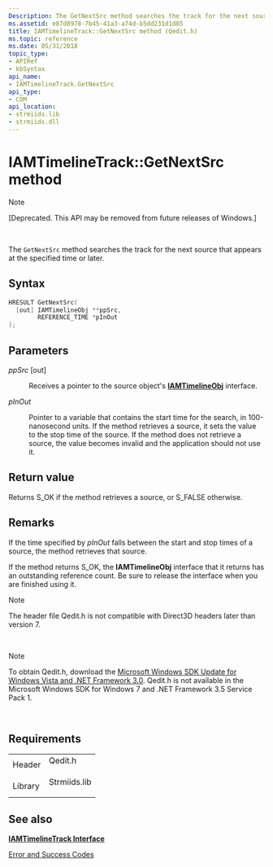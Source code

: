 ```yaml
---
Description: The GetNextSrc method searches the track for the next source that appears at the specified time or later.
ms.assetid: e87d8978-7b45-41a3-a74d-b5dd231d1d85
title: IAMTimelineTrack::GetNextSrc method (Qedit.h)
ms.topic: reference
ms.date: 05/31/2018
topic_type: 
- APIRef
- kbSyntax
api_name: 
- IAMTimelineTrack.GetNextSrc
api_type: 
- COM
api_location: 
- strmiids.lib
- strmiids.dll
---
```


# IAMTimelineTrack::GetNextSrc method

> [!Note]  
> \[Deprecated. This API may be removed from future releases of Windows.\]

 

The `GetNextSrc` method searches the track for the next source that appears at the specified time or later.

## Syntax


```C++
HRESULT GetNextSrc(
  [out] IAMTimelineObj **ppSrc,
        REFERENCE_TIME *pInOut
);
```



## Parameters

<dl> <dt>

*ppSrc* \[out\]
</dt> <dd>

Receives a pointer to the source object's [**IAMTimelineObj**](iamtimelineobj.md) interface.

</dd> <dt>

*pInOut* 
</dt> <dd>

Pointer to a variable that contains the start time for the search, in 100-nanosecond units. If the method retrieves a source, it sets the value to the stop time of the source. If the method does not retrieve a source, the value becomes invalid and the application should not use it.

</dd> </dl>

## Return value

Returns S\_OK if the method retrieves a source, or S\_FALSE otherwise.

## Remarks

If the time specified by *pInOut* falls between the start and stop times of a source, the method retrieves that source.

If the method returns S\_OK, the **IAMTimelineObj** interface that it returns has an outstanding reference count. Be sure to release the interface when you are finished using it.

> [!Note]  
> The header file Qedit.h is not compatible with Direct3D headers later than version 7.

 

> [!Note]  
> To obtain Qedit.h, download the [Microsoft Windows SDK Update for Windows Vista and .NET Framework 3.0](https://msdn.microsoft.com/windowsvista/bb980924.aspx). Qedit.h is not available in the Microsoft Windows SDK for Windows 7 and .NET Framework 3.5 Service Pack 1.

 

## Requirements



|                    |                                                                                         |
|--------------------|-----------------------------------------------------------------------------------------|
| Header<br/>  | <dl> <dt>Qedit.h</dt> </dl>      |
| Library<br/> | <dl> <dt>Strmiids.lib</dt> </dl> |



## See also

<dl> <dt>

[**IAMTimelineTrack Interface**](iamtimelinetrack.md)
</dt> <dt>

[Error and Success Codes](error-and-success-codes.md)
</dt> </dl>

 

 




